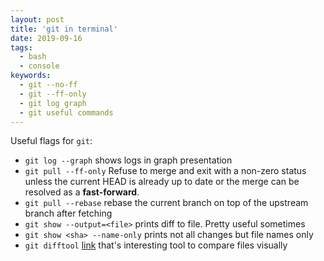 ```yaml
---
layout: post
title: 'git in terminal'
date: 2019-09-16
tags:
  - bash
  - console
keywords:
  - git --no-ff
  - git --ff-only
  - git log graph
  - git useful commands
---
```


Useful flags for `git`:
- `git log --graph` shows logs in graph presentation
- `git pull --ff-only` Refuse to merge and exit with a non-zero status unless the current HEAD is already up to date or the merge can be resolved as a __fast-forward__.
- `git pull --rebase` rebase the current branch on top of the upstream branch after fetching
- `git show --output=<file>` prints diff to file. Pretty useful sometimes
- `git show <sha> --name-only` prints not all changes but file names only
- `git difftool` [link](https://git-scm.com/docs/git-difftool) that's interesting tool to compare files visually
